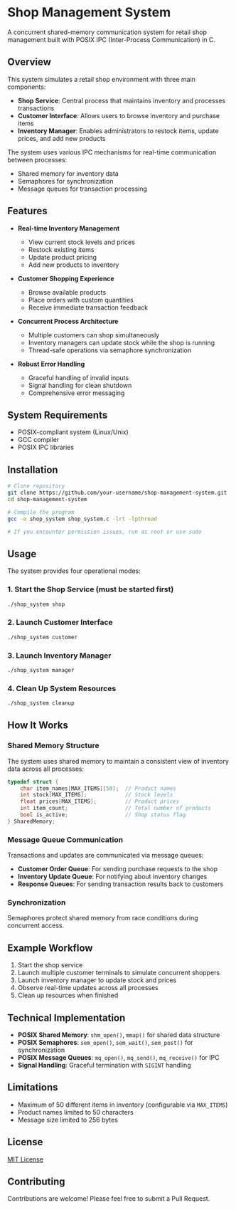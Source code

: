 # Shop Management System

A concurrent shared-memory communication system for retail shop management built with POSIX IPC (Inter-Process Communication) in C.

## Overview

This system simulates a retail shop environment with three main components:
- **Shop Service**: Central process that maintains inventory and processes transactions
- **Customer Interface**: Allows users to browse inventory and purchase items
- **Inventory Manager**: Enables administrators to restock items, update prices, and add new products

The system uses various IPC mechanisms for real-time communication between processes:
- Shared memory for inventory data
- Semaphores for synchronization
- Message queues for transaction processing

## Features

- **Real-time Inventory Management**
  - View current stock levels and prices
  - Restock existing items
  - Update product pricing
  - Add new products to inventory

- **Customer Shopping Experience**
  - Browse available products
  - Place orders with custom quantities
  - Receive immediate transaction feedback

- **Concurrent Process Architecture**
  - Multiple customers can shop simultaneously
  - Inventory managers can update stock while the shop is running
  - Thread-safe operations via semaphore synchronization

- **Robust Error Handling**
  - Graceful handling of invalid inputs
  - Signal handling for clean shutdown
  - Comprehensive error messaging

## System Requirements

- POSIX-compliant system (Linux/Unix)
- GCC compiler
- POSIX IPC libraries

## Installation

```bash
# Clone repository
git clone https://github.com/your-username/shop-management-system.git
cd shop-management-system

# Compile the program
gcc -o shop_system shop_system.c -lrt -lpthread

# If you encounter permission issues, run as root or use sudo
```

## Usage

The system provides four operational modes:

### 1. Start the Shop Service (must be started first)

```bash
./shop_system shop
```

### 2. Launch Customer Interface

```bash
./shop_system customer
```

### 3. Launch Inventory Manager

```bash
./shop_system manager
```

### 4. Clean Up System Resources

```bash
./shop_system cleanup
```

## How It Works

### Shared Memory Structure

The system uses shared memory to maintain a consistent view of inventory data across all processes:

```c
typedef struct {
    char item_names[MAX_ITEMS][50];  // Product names
    int stock[MAX_ITEMS];            // Stock levels
    float prices[MAX_ITEMS];         // Product prices
    int item_count;                  // Total number of products
    bool is_active;                  // Shop status flag
} SharedMemory;
```

### Message Queue Communication

Transactions and updates are communicated via message queues:

- **Customer Order Queue**: For sending purchase requests to the shop
- **Inventory Update Queue**: For notifying about inventory changes
- **Response Queues**: For sending transaction results back to customers

### Synchronization

Semaphores protect shared memory from race conditions during concurrent access.

## Example Workflow

1. Start the shop service
2. Launch multiple customer terminals to simulate concurrent shoppers
3. Launch inventory manager to update stock and prices
4. Observe real-time updates across all processes
5. Clean up resources when finished

## Technical Implementation

- **POSIX Shared Memory**: `shm_open()`, `mmap()` for shared data structure
- **POSIX Semaphores**: `sem_open()`, `sem_wait()`, `sem_post()` for synchronization
- **POSIX Message Queues**: `mq_open()`, `mq_send()`, `mq_receive()` for IPC
- **Signal Handling**: Graceful termination with `SIGINT` handling

## Limitations

- Maximum of 50 different items in inventory (configurable via `MAX_ITEMS`)
- Product names limited to 50 characters
- Message size limited to 256 bytes

## License

[MIT License](LICENSE)

## Contributing

Contributions are welcome! Please feel free to submit a Pull Request.
